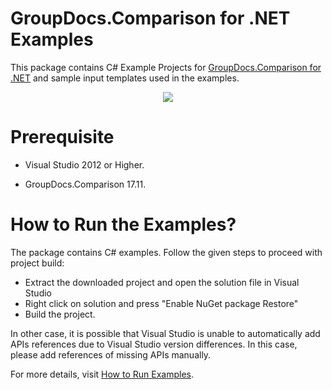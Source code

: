# GroupDocs.Comparison for .NET Examples

This package contains C# Example Projects for [GroupDocs.Comparison for .NET](https://products.groupdocs.com/comparison/net) and sample input templates used in the examples.

<p align="center">
  <a title="Download complete GroupDocs.Comparison for .NET Example source code" href="https://github.com/groupdocs-comparison/GroupDocs.Comparison-for-.NET/archive/master.zip">
	<img src="https://raw.github.com/AsposeExamples/java-examples-dashboard/master/images/downloadZip-Button-Large.png" />
  </a>
</p>

# Prerequisite

+ Visual Studio 2012 or Higher.

+ GroupDocs.Comparison 17.11.


# How to Run the Examples?

The package contains C# examples. Follow the given steps to proceed with project build:

* Extract the downloaded project and open the solution file in Visual Studio
* Right click on solution and press "Enable NuGet package Restore"
* Build the project.

In other case, it is possible that Visual Studio is unable to automatically add APIs references due to Visual Studio version differences. In this case, please add references of missing APIs manually.

For more details, visit  [How to Run Examples](https://docs.groupdocs.com/display/Comparisonnet/How+to+Run+Examples).
